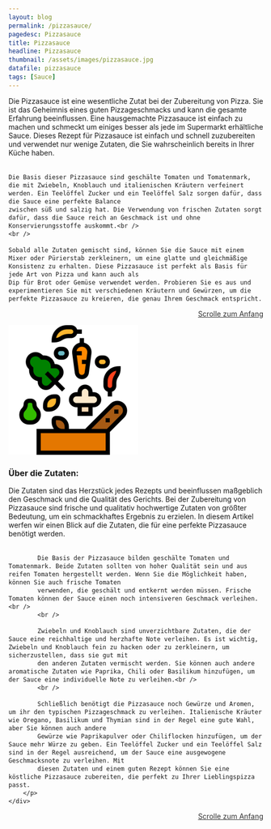 ```yaml
---
layout: blog
permalink: /pizzasauce/
pagedesc: Pizzasauce
title: Pizzasauce
headline: Pizzasauce
thumbnail: /assets/images/pizzasauce.jpg
datafile: pizzasauce
tags: [Sauce]
---
```

<!-- Einleitungstext -->
<p>
    Die Pizzasauce ist eine wesentliche Zutat bei der Zubereitung von Pizza. Sie ist das Geheimnis eines guten Pizzageschmacks und kann die gesamte Erfahrung beeinflussen. Eine hausgemachte Pizzasauce ist einfach zu machen und schmeckt um
    einiges besser als jede im Supermarkt erhältliche Sauce. Dieses Rezept für Pizzasauce ist einfach und schnell zuzubereiten und verwendet nur wenige Zutaten, die Sie wahrscheinlich bereits in Ihrer Küche haben.<br />
    <br />

    Die Basis dieser Pizzasauce sind geschälte Tomaten und Tomatenmark, die mit Zwiebeln, Knoblauch und italienischen Kräutern verfeinert werden. Ein Teelöffel Zucker und ein Teelöffel Salz sorgen dafür, dass die Sauce eine perfekte Balance
    zwischen süß und salzig hat. Die Verwendung von frischen Zutaten sorgt dafür, dass die Sauce reich an Geschmack ist und ohne Konservierungsstoffe auskommt.<br />
    <br />

    Sobald alle Zutaten gemischt sind, können Sie die Sauce mit einem Mixer oder Pürierstab zerkleinern, um eine glatte und gleichmäßige Konsistenz zu erhalten. Diese Pizzasauce ist perfekt als Basis für jede Art von Pizza und kann auch als
    Dip für Brot oder Gemüse verwendet werden. Probieren Sie es aus und experimentieren Sie mit verschiedenen Kräutern und Gewürzen, um die perfekte Pizzasauce zu kreieren, die genau Ihrem Geschmack entspricht.
</p>
<p style="text-align: right;">
    <a href="#" style="color: #333">Scrolle zum Anfang <i class="fa-solid fa-chevron-up"></i></a>
</p>
<!-- Zutaten> -->
<div class="row" style="margin-bottom: 20px;">
    <div class="col-12 col-lg-4">
        <img src="/assets/images/zutaten.png" alt="Zutaten" />
    </div>
    <div class="col-12 col-lg">
        <h3>Über die Zutaten:</h3>
        <p>
            Die Zutaten sind das Herzstück jedes Rezepts und beeinflussen maßgeblich den Geschmack und die Qualität des Gerichts. Bei der Zubereitung von Pizzasauce sind frische und qualitativ hochwertige Zutaten von größter Bedeutung, um
            ein schmackhaftes Ergebnis zu erzielen. In diesem Artikel werfen wir einen Blick auf die Zutaten, die für eine perfekte Pizzasauce benötigt werden.<br />
            <br />

            Die Basis der Pizzasauce bilden geschälte Tomaten und Tomatenmark. Beide Zutaten sollten von hoher Qualität sein und aus reifen Tomaten hergestellt werden. Wenn Sie die Möglichkeit haben, können Sie auch frische Tomaten
            verwenden, die geschält und entkernt werden müssen. Frische Tomaten können der Sauce einen noch intensiveren Geschmack verleihen.<br />
            <br />

            Zwiebeln und Knoblauch sind unverzichtbare Zutaten, die der Sauce eine reichhaltige und herzhafte Note verleihen. Es ist wichtig, Zwiebeln und Knoblauch fein zu hacken oder zu zerkleinern, um sicherzustellen, dass sie gut mit
            den anderen Zutaten vermischt werden. Sie können auch andere aromatische Zutaten wie Paprika, Chili oder Basilikum hinzufügen, um der Sauce eine individuelle Note zu verleihen.<br />
            <br />

            Schließlich benötigt die Pizzasauce noch Gewürze und Aromen, um ihr den typischen Pizzageschmack zu verleihen. Italienische Kräuter wie Oregano, Basilikum und Thymian sind in der Regel eine gute Wahl, aber Sie können auch andere
            Gewürze wie Paprikapulver oder Chiliflocken hinzufügen, um der Sauce mehr Würze zu geben. Ein Teelöffel Zucker und ein Teelöffel Salz sind in der Regel ausreichend, um der Sauce eine ausgewogene Geschmacksnote zu verleihen. Mit
            diesen Zutaten und einem guten Rezept können Sie eine köstliche Pizzasauce zubereiten, die perfekt zu Ihrer Lieblingspizza passt.
        </p>
    </div>
</div>
<p style="text-align: right;">
    <a href="#" style="color: #333">Scrolle zum Anfang <i class="fa-solid fa-chevron-up"></i></a>
</p>